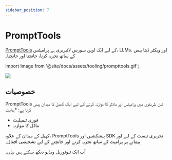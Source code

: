 ```yaml
---
sidebar_position: 7
---
```


# PromptTools

[PromptTools](https://github.com/hegelai/prompttools/) کے لیے ایک اوپن سورس لائبریری ہے
پرامپٹس، LLMs، اور ویکٹر ڈیٹا بیس کے ساتھ تجربہ کرنا، جانچنا اور جانچنا۔

import Image from '@site/docs/assets/tooling/prompttools.gif';

<div style={{textAlign: 'center'}}>
  <img src={Image} style={{width: "750px"}}/>
</div>

## خصوصیات

PromptTools تین طریقوں میں پرامپٹس اور ماڈلز کا موازنہ کرنے کے لیے ایک کھیل کا میدان پیش کرتا ہے:
*ہدایت
* فوری ٹیمپلیٹ
* ماڈل کا موازنہ

کھیل کے میدان کے علاوہ، PromptTools پیشکشیں اور SDK تحریری ٹیسٹ کے لیے
اور پیمانے پر پرامپٹ کے ساتھ تجربہ کرنے اور جانچنے کے لیے تشخیصی افعال۔

آپ ایک ٹیوٹوریل ویڈیو دیکھ سکتے ہیں [یہاں](https://www.youtube.com/watch?v=cLGRqNI-nJU)۔